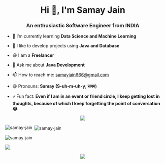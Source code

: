 <h1 align="center">Hi 👋, I'm Samay Jain</h1>
<h3 align="center">An enthusiastic Software Engineer from INDIA</h3>


- 🌱 I’m currently learning **Data Science and Machine Learning**
  
- 👯 I like to develop projects using **Java and Database**
  
- 😃 I am a **Freelancer**

- 💬 Ask me about **Java Development**
  
- 📫 How to reach me: samayjain666@gmail.com

- 😄 Pronouns: **Samay (S-uh-m-uh-y; समय)**
  
- ⚡ Fun fact: **Even if I am in an event or friend circle, I keep getting lost in thoughts, because of which I keep forgetting the point of conversation😂**


<p align="center">
  <a href="https://skillicons.dev">
    <img src="https://skillicons.dev/icons?i=java,python,mysql,sqlite,eclipse,androidstudio,git,github" />
  </a>
</p>

<p><img align="left" src="https://github-readme-stats.vercel.app/api/top-langs?username=samay-jain&show_icons=true&locale=en&layout=compact" alt="samay-jain" /></p>

<p>&nbsp;<img align="center" src="https://github-readme-stats.vercel.app/api?username=samay-jain&show_icons=true&locale=en" alt="samay-jain" /></p>

<p><img align="center" src="https://github-readme-streak-stats.herokuapp.com/?user=samay-jain&" alt="samay-jain" /></p>

<p><img align="center" src="http://github-profile-summary-cards.vercel.app/api/cards/profile-details?username=samay-jain&theme=nord_dark"/></p>


<p align="center">
  <a href="https://visitcount.itsvg.in">
    <img src="https://visitcount.itsvg.in/api?id=samay-jain&label=Profile%20Views&color=9&icon=9&pretty=true" />
  </a>
</p>
